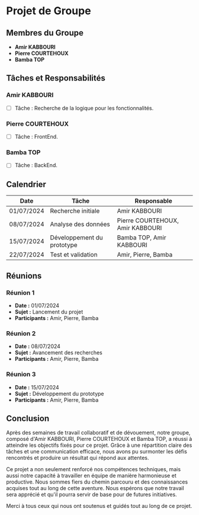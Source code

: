 # Projet de Groupe

## Membres du Groupe

- **Amir KABBOURI**
- **Pierre COURTEHOUX**
- **Bamba TOP**


## Tâches et Responsabilités

### Amir KABBOURI
- [ ] Tâche  : Recherche de la logique pour les fonctionnalités.

### Pierre COURTEHOUX
- [ ] Tâche  : FrontEnd.

### Bamba TOP
- [ ] Tâche  : BackEnd.

## Calendrier

| Date        | Tâche                           | Responsable                     |
|-------------|---------------------------------|---------------------------------|
| 01/07/2024  | Recherche initiale              | Amir KABBOURI                   |
| 08/07/2024  | Analyse des données             | Pierre COURTEHOUX, Amir KABBOURI|
| 15/07/2024  | Développement du prototype      | Bamba TOP, Amir KABBOURI        |
| 22/07/2024  | Test et validation              | Amir, Pierre, Bamba             |

## Réunions

### Réunion 1
- **Date :** 01/07/2024
- **Sujet :** Lancement du projet
- **Participants :** Amir, Pierre, Bamba

### Réunion 2
- **Date :** 08/07/2024
- **Sujet :** Avancement des recherches
- **Participants :** Amir, Pierre, Bamba

### Réunion 3
- **Date :** 15/07/2024
- **Sujet :** Développement du prototype
- **Participants :** Amir, Pierre, Bamba




## Conclusion

Après des semaines de travail collaboratif et de dévouement, notre groupe, composé d'Amir KABBOURI, Pierre COURTEHOUX et Bamba TOP, a réussi à atteindre les objectifs fixés pour ce projet. Grâce à une répartition claire des tâches et une communication efficace, nous avons pu surmonter les défis rencontrés et produire un résultat qui répond aux attentes.

Ce projet a non seulement renforcé nos compétences techniques, mais aussi notre capacité à travailler en équipe de manière harmonieuse et productive. Nous sommes fiers du chemin parcouru et des connaissances acquises tout au long de cette aventure. Nous espérons que notre travail sera apprécié et qu'il pourra servir de base pour de futures initiatives.

Merci à tous ceux qui nous ont soutenus et guidés tout au long de ce projet.



